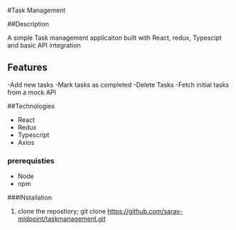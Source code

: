 #Task Management

##Description

A simple Task management applicaiton built with React, redux, Typescipt and basic API integration

## Features

-Add new tasks
-Mark tasks as completed
-Delete Tasks
-Fetch initial tasks from a mock API

##Technologies

- React
- Redux
- Typescript
- Axios

### prerequisties

- Node
- npm

###INstallation

1. clone the repostiory;
   git clone https://github.com/sarav-midpoint/taskmanagement.git
